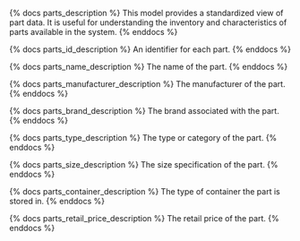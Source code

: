 {% docs parts_description %}
This model provides a standardized view of part data.
It is useful for understanding the inventory and characteristics of parts available in the system.
{% enddocs %}

{% docs parts_id_description %}
An identifier for each part.
{% enddocs %}

{% docs parts_name_description %}
The name of the part.
{% enddocs %}

{% docs parts_manufacturer_description %}
The manufacturer of the part.
{% enddocs %}

{% docs parts_brand_description %}
The brand associated with the part.
{% enddocs %}

{% docs parts_type_description %}
The type or category of the part.
{% enddocs %}

{% docs parts_size_description %}
The size specification of the part.
{% enddocs %}

{% docs parts_container_description %}
The type of container the part is stored in.
{% enddocs %}

{% docs parts_retail_price_description %}
The retail price of the part.
{% enddocs %}